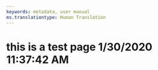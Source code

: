 ```yaml
---
keywords: metadata, user manual
ms.translationtype: Human Translation
---
```

# this is a test page 1/30/2020 11:37:42 AM
